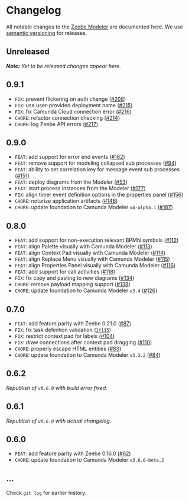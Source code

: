# Changelog

All notable changes to the [Zeebe Modeler](https://github.com/zeebe-io/zeebe-modeler) are documented here. We use [semantic versioning](http://semver.org/) for releases.

## Unreleased

___Note:__ Yet to be released changes appear here._

## 0.9.1

* `FIX`: prevent flickering on auth change ([#208](https://github.com/zeebe-io/zeebe-modeler/issues/208))
* `FIX`: use user-provided deployment name ([#215](https://github.com/zeebe-io/zeebe-modeler/issues/215))
* `FIX`: fix Camunda Cloud connection error ([#216](https://github.com/zeebe-io/zeebe-modeler/issues/216))
* `CHORE`: refactor connection checking ([#214](https://github.com/zeebe-io/zeebe-modeler/issues/214))
* `CHORE`: log Zeebe API errors ([#217](https://github.com/zeebe-io/zeebe-modeler/issues/217))

## 0.9.0

* `FEAT`: add support for error end events ([#162](https://github.com/zeebe-io/zeebe-modeler/issues/162))
* `FEAT`: remove support for modeling collapsed sub processes ([#94](https://github.com/zeebe-io/zeebe-modeler/issues/94))
* `FEAT`: ability to set correlation key for message event sub processes ([#151](https://github.com/zeebe-io/zeebe-modeler/issues/151))
* `FEAT`: deploy diagrams from the Modeler ([#53](https://github.com/zeebe-io/zeebe-modeler/issues/53))
* `FEAT`: start process instances from the Modeler ([#177](https://github.com/zeebe-io/zeebe-modeler/issues/177))
* `FIX`: align timer event definition options in the properties panel ([#156](https://github.com/zeebe-io/zeebe-modeler/issues/156))
* `CHORE`: notarize application artifacts ([#148](https://github.com/zeebe-io/zeebe-modeler/issues/148))
* `CHORE`: update foundation to Camunda Modeler `v4-alpha.1` ([#187](https://github.com/zeebe-io/zeebe-modeler/issues/187))

## 0.8.0

* `FEAT`: add support for non-execution relevant BPMN symbols ([#112](https://github.com/zeebe-io/zeebe-modeler/issues/112))
* `FEAT`: align Palette visually with Camunda Modeler ([#113](https://github.com/zeebe-io/zeebe-modeler/issues/113))
* `FEAT`: align Context Pad visually with Camunda Modeler ([#114](https://github.com/zeebe-io/zeebe-modeler/issues/114))
* `FEAT`: align Replace Menu visually with Camunda Modeler ([#115](https://github.com/zeebe-io/zeebe-modeler/issues/115))
* `FEAT`: align Properties Panel visually with Camunda Modeler ([#116](https://github.com/zeebe-io/zeebe-modeler/issues/116))
* `FEAT`: add support for call activities ([#118](https://github.com/zeebe-io/zeebe-modeler/issues/118))
* `FIX`: fix copy and pasting to new diagrams ([#134](https://github.com/zeebe-io/zeebe-modeler/issues/134))
* `CHORE`: remove payload mapping support ([#138](https://github.com/zeebe-io/zeebe-modeler/issues/138))
* `CHORE`: update foundation to Camunda Modeler `v3.4` ([#126](https://github.com/zeebe-io/zeebe-modeler/pull/126))

## 0.7.0

* `FEAT`: add feature parity with Zeebe 0.21.0 ([#87](https://github.com/zeebe-io/zeebe-modeler/issues/87))
* `FIX`: fix task definition validation ([`1f115`](https://github.com/zeebe-io/zeebe-modeler/commit/1f115b3e3491320fc1e4f1806d57b20a20b3c7e6))
* `FIX`: restrict context pad for labels ([#104](https://github.com/zeebe-io/zeebe-modeler/issues/104))
* `FIX`: draw connections after context pad dragging ([#110](https://github.com/zeebe-io/zeebe-modeler/issues/110))
* `CHORE`: properly escape HTML entities ([#83](https://github.com/zeebe-io/zeebe-modeler/issues/83))
* `CHORE`: update foundation to Camunda Modeler `v3.3.2` ([#84](https://github.com/zeebe-io/zeebe-modeler/pull/84))

## 0.6.2

_Republish of `v0.6.0` with build error fixed._

## 0.6.1

_Republish of `v0.6.0` with actual changelog._

## 0.6.0

* `FEAT`: add feature parity with Zeebe 0.16.0 ([#62](https://github.com/zeebe-io/zeebe-modeler/pull/62))
* `CHORE`: update foundation to Camunda Modeler `v3.0.0-beta.2`

## ...

Check `git log` for earlier history.
